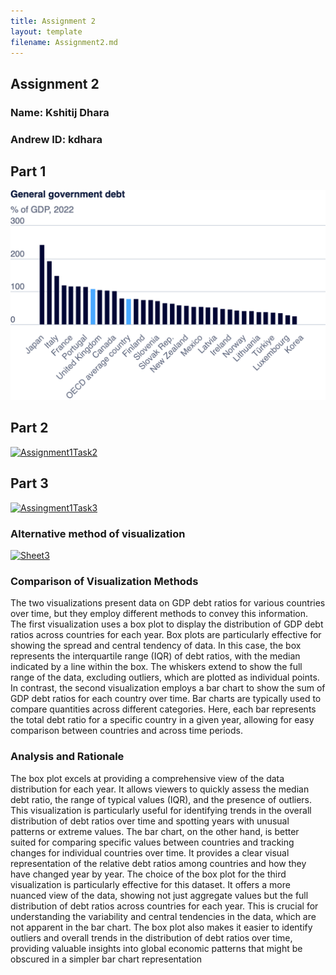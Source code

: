 ```yaml
---
title: Assignment 2
layout: template
filename: Assignment2.md
--- 
```

## Assignment 2

### Name: Kshitij Dhara
### Andrew ID: kdhara

## Part 1

![General Government Debt 2022](dataviz%20img/general%20government%20debt.png)

## Part 2

<div class='tableauPlaceholder' id='viz1726000496886' style='position: relative'>
    <noscript>
        <a href='#'><img alt='Assignment1Task2' src='https://public.tableau.com/static/images/Tw/TwDAssignment1/Assignment1Task2/1_rss.png' style='border: none' /></a>
    </noscript>
    <object class='tableauViz' style='display:none;'>
        <param name='host_url' value='https%3A%2F%2Fpublic.tableau.com%2F' />
        <param name='embed_code_version' value='3' />
        <param name='site_root' value='' />
        <param name='name' value='TwDAssignment1/Assignment1Task2' />
        <param name='tabs' value='no' />
        <param name='toolbar' value='yes' />
        <param name='static_image' value='https://public.tableau.com/static/images/Tw/TwDAssignment1/Assignment1Task2/1.png' />
        <param name='animate_transition' value='yes' />
        <param name='display_static_image' value='yes' />
        <param name='display_spinner' value='yes' />
        <param name='display_overlay' value='yes' />
        <param name='display_count' value='yes' />
        <param name='language' value='en-US' />
        <param name='filter' value='publish=yes' />
    </object>
</div>
<script type='text/javascript'>
    var divElement = document.getElementById('viz1726000496886');
    var vizElement = divElement.getElementsByTagName('object')[0];
    vizElement.style.width = '100%';
    vizElement.style.height = (divElement.offsetWidth * 0.75) + 'px';
    var scriptElement = document.createElement('script');
    scriptElement.src = 'https://public.tableau.com/javascripts/api/viz_v1.js';
    vizElement.parentNode.insertBefore(scriptElement, vizElement);
</script>

## Part 3

<div class='tableauPlaceholder' id='viz1726000377101' style='position: relative'>
    <noscript>
        <a href='#'><img alt='Assingment1Task3' src='https://public.tableau.com/static/images/Tw/TwDAssignment1/Assingment1Task3/1_rss.png' style='border: none' /></a>
    </noscript>
    <object class='tableauViz' style='display:none;'>
        <param name='host_url' value='https%3A%2F%2Fpublic.tableau.com%2F' />
        <param name='embed_code_version' value='3' />
        <param name='site_root' value='' />
        <param name='name' value='TwDAssignment1/Assingment1Task3' />
        <param name='tabs' value='no' />
        <param name='toolbar' value='yes' />
        <param name='static_image' value='https://public.tableau.com/static/images/Tw/TwDAssignment1/Assingment1Task3/1.png' />
        <param name='animate_transition' value='yes' />
        <param name='display_static_image' value='yes' />
        <param name='display_spinner' value='yes' />
        <param name='display_overlay' value='yes' />
        <param name='display_count' value='yes' />
        <param name='language' value='en-US' />
        <param name='filter' value='publish=yes' />
    </object>
</div>
<script type='text/javascript'>
    var divElement = document.getElementById('viz1726000377101');
    var vizElement = divElement.getElementsByTagName('object')[0];
    vizElement.style.width = '100%';
    vizElement.style.height = (divElement.offsetWidth * 0.75) + 'px';
    var scriptElement = document.createElement('script');
    scriptElement.src = 'https://public.tableau.com/javascripts/api/viz_v1.js';
    vizElement.parentNode.insertBefore(scriptElement, vizElement);
</script>

### Alternative method of visualization

<div class='tableauPlaceholder' id='viz1725999964350' style='position: relative'>
    <noscript>
        <a href='#'><img alt='Sheet3' src='https://public.tableau.com/static/images/Tw/TwDAssignment1/Sheet3/1_rss.png' style='border: none' /></a>
    </noscript>
    <object class='tableauViz' style='display:none;'>
        <param name='host_url' value='https%3A%2F%2Fpublic.tableau.com%2F' />
        <param name='embed_code_version' value='3' />
        <param name='site_root' value='' />
        <param name='name' value='TwDAssignment1/Sheet3' />
        <param name='tabs' value='no' />
        <param name='toolbar' value='yes' />
        <param name='static_image' value='https://public.tableau.com/static/images/Tw/TwDAssignment1/Sheet3/1.png' />
        <param name='animate_transition' value='yes' />
        <param name='display_static_image' value='yes' />
        <param name='display_spinner' value='yes' />
        <param name='display_overlay' value='yes' />
        <param name='display_count' value='yes' />
        <param name='language' value='en-US' />
        <param name='filter' value='publish=yes' />
    </object>
</div>
<script type='text/javascript'>
    var divElement = document.getElementById('viz1725999964350');
    var vizElement = divElement.getElementsByTagName('object')[0];
    vizElement.style.width = '100%';
    vizElement.style.height = (divElement.offsetWidth * 0.75) + 'px';
    var scriptElement = document.createElement('script');
    scriptElement.src = 'https://public.tableau.com/javascripts/api/viz_v1.js';
    vizElement.parentNode.insertBefore(scriptElement, vizElement);
</script>

### Comparison of Visualization Methods
The two visualizations present data on GDP debt ratios for various countries over time, but they employ different methods to convey this information.
The first visualization uses a box plot to display the distribution of GDP debt ratios across countries for each year. Box plots are particularly effective for showing the spread and central tendency of data. In this case, the box represents the interquartile range (IQR) of debt ratios, with the median indicated by a line within the box. The whiskers extend to show the full range of the data, excluding outliers, which are plotted as individual points.
In contrast, the second visualization employs a bar chart to show the sum of GDP debt ratios for each country over time. Bar charts are typically used to compare quantities across different categories. Here, each bar represents the total debt ratio for a specific country in a given year, allowing for easy comparison between countries and across time periods.

### Analysis and Rationale
The box plot excels at providing a comprehensive view of the data distribution for each year. It allows viewers to quickly assess the median debt ratio, the range of typical values (IQR), and the presence of outliers. This visualization is particularly useful for identifying trends in the overall distribution of debt ratios over time and spotting years with unusual patterns or extreme values.
The bar chart, on the other hand, is better suited for comparing specific values between countries and tracking changes for individual countries over time. It provides a clear visual representation of the relative debt ratios among countries and how they have changed year by year.
The choice of the box plot for the third visualization is particularly effective for this dataset. It offers a more nuanced view of the data, showing not just aggregate values but the full distribution of debt ratios across countries for each year. This is crucial for understanding the variability and central tendencies in the data, which are not apparent in the bar chart. The box plot also makes it easier to identify outliers and overall trends in the distribution of debt ratios over time, providing valuable insights into global economic patterns that might be obscured in a simpler bar chart representation